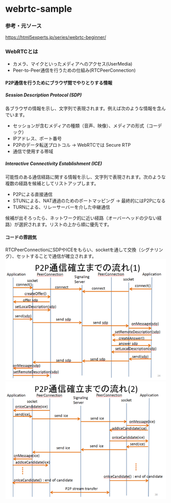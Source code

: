 # webrtc-sample

### 参考・元ソース
<https://html5experts.jp/series/webrtc-beginner/>

### WebRTCとは
* カメラ、マイクといったメディアへのアクセス(UserMedia)
* Peer-to-Peer通信を行うための仕組み(RTCPeerConnection)

#### P2P通信を行うためにブラウザ間でやりとりする情報

##### Session Description Protocol (SDP)

各ブラウザの情報を示し、文字列で表現されます。例えば次のような情報を含んでいます。

* セッションが含むメディアの種類（音声、映像）、メディアの形式（コーデック）
* IPアドレス、ポート番号
* P2Pのデータ転送プロトコル → WebRTCでは Secure RTP
* 通信で使用する帯域

##### Interactive Connectivity Establishment (ICE)

可能性のある通信経路に関する情報を示し、文字列で表現されます。次のような複数の経路を候補としてリストアップします。

* P2Pによる直接通信
* STUNによる、NAT通過のためのポートマッピング → 最終的にはP2Pになる
* TURNによる、リレーサーバーを介した中継通信

候補が出そろったら、ネットワーク的に近い経路（オーバーヘッドの少ない経路）が選択されます。リストの上から順に優先です。

#### コードの雰囲気

RTCPeerConnectionにSDPやICEをもらい、socketを通して交換（シグナリング）、セットすることで通信が確立されます。
![シグナリング１](/signaling_sdp.png)
![シグナリング２](/signaling_ice.png)
